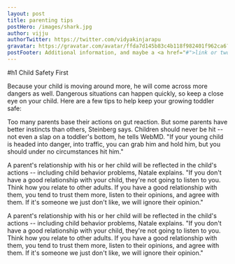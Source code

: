 ```yaml
---
layout: post
title: parenting tips
postHero: /images/shark.jpg
author: vijju
authorTwitter: https://twitter.com/vidyakinjarapu
gravatar: https://gravatar.com/avatar/ffda7d145b83c4b118f982401f962ca6?s=150
postFooter: Additional information, and maybe a <a href="#">link or two</a>
---
```




#h1 Child Safety First

Because your child is moving around more, he will come across more dangers as well. Dangerous situations can happen quickly, so keep a close eye on your child. Here are a few tips to help keep your growing toddler safe:

Too many parents base their actions on gut reaction. But some parents have better instincts than others, Steinberg says. Children should never be hit -- not even a slap on a toddler's bottom, he tells WebMD. "If your young child is headed into danger, into traffic, you can grab him and hold him, but you should under no circumstances hit him."

A parent's relationship with his or her child will be reflected in the child's actions -- including child behavior problems, Natale explains. "If you don't have a good relationship with your child, they're not going to listen to you. Think how you relate to other adults. If you have a good relationship with them, you tend to trust them more, listen to their opinions, and agree with them. If it's someone we just don't like, we will ignore their opinion."

A parent's relationship with his or her child will be reflected in the child's actions -- including child behavior problems, Natale explains. "If you don't have a good relationship with your child, they're not going to listen to you. Think how you relate to other adults. If you have a good relationship with them, you tend to trust them more, listen to their opinions, and agree with them. If it's someone we just don't like, we will ignore their opinion."

 

